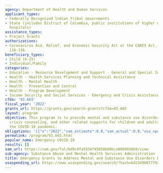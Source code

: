 ```yaml
---
agency: Department of Health and Human Services
applicant_types:
- Federally Recognized lndian Tribal Governments
- State (includes District of Columbia, public institutions of higher education and
  hospitals)
assistance_types:
- Project Grants
authorizations:
- Coronavirus Aid, Relief, and Economic Security Act or the CARES Act. Pub. L. H.R.748,
  116-136.
beneficiary_types:
- Child (6-15)
- Individual/Family
categories:
- Education - Resource Development and Support - General and Special Interest Organizations
- Health - Health Services Planning and Technical Assistance
- Health - Mental Health
- Health - Prevention and Control
- Health - Program Development
- Income Security and Social Services - Emergency and Crisis Assistance
cfda: '93.665'
fiscal_year: '2022'
grants_url: https://grants.gov/search-grants?cfda=93.665
layout: program
objective: This program is to provide mental and substance use disorder treatment,
  crisis counseling, and other related supports for children and adults impacted by
  the COVID-19 pandemic.
obligations: '[{"x":"2022","sam_estimate":0.0,"sam_actual":0.0,"usa_spending_actual":-2097197.88},{"x":"2023","sam_estimate":0.0,"sam_actual":0.0,"usa_spending_actual":-9503341.66},{"x":"2024","sam_estimate":0.0,"sam_actual":0.0,"usa_spending_actual":0.0}]'
permalink: /program/93.665.html
popular_name: Emergency COVID-19
results: []
sam_url: https://sam.gov/fal/bd9c9fa5934f45858b00bca00b0938b9/view
sub-agency: Substance Abuse and Mental Health Services Administration
title: Emergency Grants to Address Mental and Substance Use Disorders During COVID-19
usaspending_url: https://www.usaspending.gov/search/?hash=bd2349607779a2f43e12edec490f55ef
---
```

